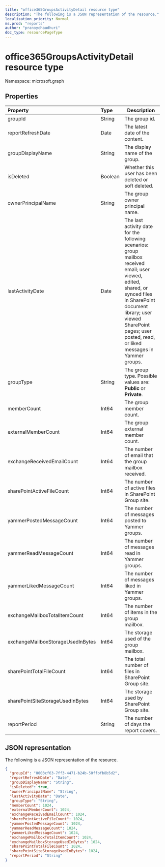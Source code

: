 ```yaml
---
title: "office365GroupsActivityDetail resource type"
description: "The following is a JSON representation of the resource."
localization_priority: Normal
ms.prod: "reports"
author: "pranoychaudhuri"
doc_type: resourcePageType
---
```


# office365GroupsActivityDetail resource type

Namespace: microsoft.graph

## Properties

| Property                          | Type    | Description                              |
| :-------------------------------- | :------ | ---------------------------------------- |
| groupId                           | String  | The group id.          |
| reportRefreshDate                 | Date    | The latest date of the content.          |
| groupDisplayName                  | String  | The display name of the group.           |
| isDeleted                         | Boolean | Whether this user has been deleted or soft deleted. |
| ownerPrincipalName                | String  | The group owner principal name.          |
| lastActivityDate                  | Date    | The last activity date for the following scenarios:  group mailbox received email; user viewed, edited, shared, or synced files in SharePoint document library; user viewed SharePoint pages; user posted, read, or liked messages in Yammer groups. |
| groupType                         | String  | The group type. Possible values are: **Public** or **Private**. |
| memberCount                       | Int64   | The group member count.                  |
| externalMemberCount               | Int64   | The group external member count.         |
| exchangeReceivedEmailCount        | Int64   | The number of email that the group mailbox received. |
| sharePointActiveFileCount         | Int64   | The number of active files in SharePoint Group site. |
| yammerPostedMessageCount          | Int64   | The number of messages posted to Yammer groups. |
| yammerReadMessageCount            | Int64   | The number of messages read in Yammer groups. |
| yammerLikedMessageCount           | Int64   | The number of messages liked in Yammer groups. |
| exchangeMailboxTotalItemCount     | Int64   | The number of items in the group mailbox. |
| exchangeMailboxStorageUsedInBytes | Int64   | The storage used of the group mailbox.   |
| sharePointTotalFileCount          | Int64   | The total number of files in SharePoint Group site. |
| sharePointSiteStorageUsedInBytes  | Int64   | The storage used by SharePoint Group site. |
| reportPeriod                      | String  | The number of days the report covers.    |

## JSON representation

The following is a JSON representation of the resource.

<!-- {
  "blockType": "resource",
  "@odata.type": "microsoft.graph.office365GroupsActivityDetail"
} -->

```json
{
  "groupId": "0003cf63-7ff3-4471-b24b-50ffbfb8b5d2",
  "reportRefreshDate": "Date", 
  "groupDisplayName": "String", 
  "isDeleted": true, 
  "ownerPrincipalName": "String", 
  "lastActivityDate": "Date", 
  "groupType": "String", 
  "memberCount": 1024, 
  "externalMemberCount": 1024, 
  "exchangeReceivedEmailCount": 1024, 
  "sharePointActiveFileCount": 1024, 
  "yammerPostedMessageCount": 1024, 
  "yammerReadMessageCount": 1024, 
  "yammerLikedMessageCount": 1024, 
  "exchangeMailboxTotalItemCount": 1024, 
  "exchangeMailboxStorageUsedInBytes": 1024, 
  "sharePointTotalFileCount": 1024, 
  "sharePointSiteStorageUsedInBytes": 1024, 
  "reportPeriod": "String"
}
```


